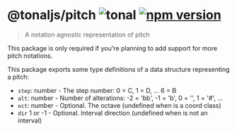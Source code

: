 # @tonaljs/pitch ![tonal](https://img.shields.io/badge/@tonaljs-pitch-yellow.svg?style=flat-square) [![npm version](https://img.shields.io/npm/v/@tonaljs/pitch.svg?style=flat-square)](https://www.npmjs.com/package/@tonaljs/pitch)

> A notation agnostic representation of pitch

This package is only required if you're planning to add support for more pitch notations.

This package exports some type definitions of a data structure representing a pitch:

- `step`: number - The step number: 0 = C, 1 = D, ... 6 = B
- `alt`: number - Number of alterations: -2 = 'bb', -1 = 'b', 0 = '', 1 = '#', ...
- `oct`: number - Optional. The octave (undefined when is a coord class)
- `dir` 1 or -1 - Optional. Interval direction (undefined when is not an interval)

